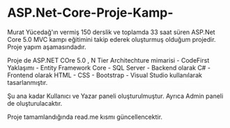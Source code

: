 # ASP.Net-Core-Proje-Kamp-

Murat Yücedağ'ın vermiş 150 derslik ve toplamda 33 saat süren  ASP.Net Core 5.0 MVC kampı eğitimini takip ederek oluşturmuş olduğum projedir. Proje yapım aşamasındadır. 

Proje de ASP.NET COre 5.0 , N Tier Architechture mimarisi - CodeFirst Yaklaşımı -  Entity Framework Core - SQL Server  - Backend olarak C#  - Frontend olarak HTML - CSS - Bootstrap - Visual Studio kullanılarak tasarlanmıştır.

Şu ana kadar Kullanıcı ve Yazar paneli oluşturulmuştur. Ayrıca Admin paneli de oluşturulacaktır.

Proje tamamlandığında read.me kısmı güncellencektir.

